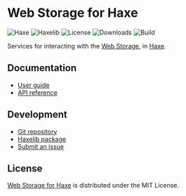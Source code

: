 # Web Storage for Haxe
![Haxe](https://badgen.net/badge/haxe/%3E%3D4.2.0/green) ![Haxelib](https://badgen.net/haxelib/v/webstorage) ![License](https://badgen.net/badge/license/MIT/blue) ![Downloads](https://badgen.net/haxelib/d/webstorage) ![Build](https://badgen.net/github/checks/cedx/webstorage.hx/main)

Services for interacting with the [Web Storage](https://developer.mozilla.org/en-US/docs/Web/API/Storage), in [Haxe](https://haxe.org).

## Documentation
- [User guide](https://cedx.github.io/webstorage.hx)
- [API reference](https://cedx.github.io/webstorage.hx/api)

## Development
- [Git repository](https://github.com/cedx/webstorage.hx)
- [Haxelib package](https://lib.haxe.org/p/webstorage)
- [Submit an issue](https://github.com/cedx/webstorage.hx/issues)

## License
[Web Storage for Haxe](https://github.com/cedx/webstorage.hx) is distributed under the MIT License.
